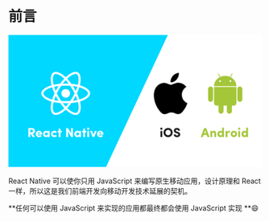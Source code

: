 # 前言

![react_native_vs_native_apps.png](./images/react_native_vs_native_apps.png)

React Native 可以使你只用 JavaScript 来编写原生移动应用，设计原理和 React 一样，所以这是我们前端开发向移动开发技术延展的契机。

**任何可以使用 JavaScript 来实现的应用都最终都会使用 JavaScript 实现  **😄